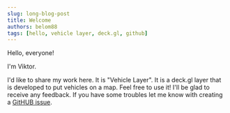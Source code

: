 ```yaml
---
slug: long-blog-post
title: Welcome
authors: belom88
tags: [hello, vehicle layer, deck.gl, github]
---
```


Hello, everyone!

I'm Viktor.

I'd like to share my work here. It is "Vehicle Layer". It is a deck.gl layer that is developed to put vehicles on a map. Feel free to use it! I'll be glad to receive any feedback. If you have some troubles let me know with creating a [GitHUB issue](https://github.com/belom88/visgl-addons/issues).
